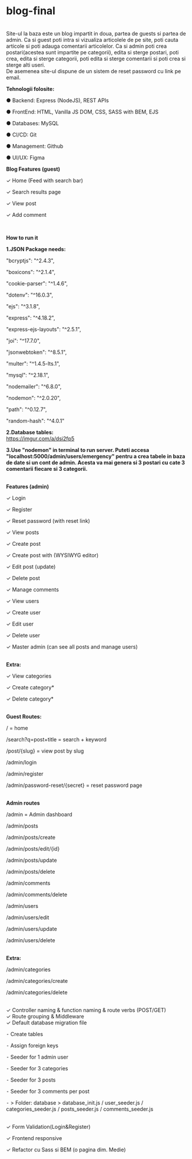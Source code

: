 # blog-final

<br>
Site-ul la baza este un blog impartit in doua, partea de guests si partea de admin. Ca si guest poti intra si vizualiza articolele de pe site, poti cauta articole si poti adauga comentarii articolelor. Ca si admin poti crea postari(acestea sunt impartite pe categorii), edita si sterge postari, poti crea, edita si sterge categorii, poti edita si sterge comentarii si poti crea si sterge alti useri.
<br>
De asemenea site-ul dispune de un sistem de reset password cu link pe email.
<br>

<b>Tehnologii folosite:</b><br> 

● Backend: Express (NodeJS), REST APIs

● FrontEnd: HTML, Vanilla JS DOM, CSS, SASS with BEM, EJS

● Databases: MySQL



● CI/CD: Git

● Management: Github

● UI/UX: Figma


<b>Blog Features (guest)</b><br>

 ✓ Home (Feed with search bar)
 
 ✓ Search results page
 
 ✓ View post
 
 ✓ Add comment
 



<br>

<b>How to run it</b>

<b>1.JSON Package needs:</b>


"bcryptjs": "^2.4.3",

"boxicons": "^2.1.4",

"cookie-parser": "^1.4.6",

"dotenv": "^16.0.3",

"ejs": "^3.1.8",

"express": "^4.18.2",

"express-ejs-layouts": "^2.5.1",

"joi": "^17.7.0",

"jsonwebtoken": "^8.5.1",

"multer": "^1.4.5-lts.1",

"mysql": "^2.18.1",

"nodemailer": "^6.8.0",

"nodemon": "^2.0.20",

"path": "^0.12.7",

"random-hash": "^4.0.1"

<b>2.Database tables:</b><br>
https://imgur.com/a/dsi2fp5
<br>

<b>3.Use "nodemon" in terminal to run server. Puteti accesa "localhost:5000/admin/users/emergency" pentru a crea tabele in baza de date si un cont de admin. Acesta va mai genera si 3 postari cu cate 3 comentarii fiecare si 3 categorii.</b>



<br>
<b>Features (admin)</b><br>

 ✓ Login
 
 ✓ Register
 
 ✓ Reset password (with reset link)
 
 ✓ View posts
 
 ✓ Create post
 
 ✓ Create post with (WYSIWYG editor)
 
 ✓ Edit post (update)
 
 ✓ Delete post
 
 ✓ Manage comments
 
 ✓ View users
 
 ✓ Create user
 
 ✓ Edit user
 
 ✓ Delete user
 
 ✓ Master admin (can see all posts and manage users)
 
 
<br> 
<b>Extra:</b><br>

 ✓ View categories
 
 ✓ Create category*
 
 ✓ Delete category*
 


<br>
<b>Guest Routes:</b><br>

/ = home

/search?q=post+title = search + keyword

/post/{slug} = view post by slug

/admin/login

/admin/register

/admin/password-reset/{secret} = reset password page




<br>
<b>Admin routes</b><br>

/admin = Admin dashboard

/admin/posts

/admin/posts/create

/admin/posts/edit/{id}

/admin/posts/update

/admin/posts/delete

/admin/comments

/admin/comments/delete

/admin/users

/admin/users/edit

/admin/users/update

/admin/users/delete




<br>
<b>Extra:</b><br>

/admin/categories

/admin/categories/create

/admin/categories/delete


<br>
✓ Controller naming & function naming & route verbs (POST/GET)


<br>
✓ Route grouping & Middleware




<br>
✓ Default database migration file

⁃ Create tables

⁃ Assign foreign keys

⁃ Seeder for 1 admin user

⁃ Seeder for 3 categories

⁃ Seeder for 3 posts

⁃ Seeder for 3 comments per post

⁃ > Folder: database > database_init.js / user_seeder.js / categories_seeder.js / posts_seeder.js / comments_seeder.js

<br>
✓ Form Validation(Login&Register)

✓ Frontend responsive

✓ Refactor cu Sass si BEM (o pagina dim. Medie)
